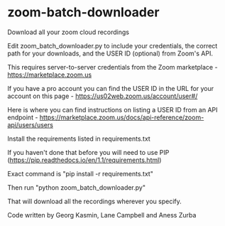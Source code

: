 # zoom-batch-downloader
Download all your zoom cloud recordings

Edit zoom_batch_downloader.py to include your credentials, the correct path for your downloads, and the USER ID (optional) from Zoom's API.

This requires server-to-server credentials from the Zoom marketplace - https://marketplace.zoom.us

If you have a pro account you can find the USER ID in the URL for your account on this page - https://us02web.zoom.us/account/user#/

Here is where you can find instructions on listing a USER ID from an API endpoint - https://marketplace.zoom.us/docs/api-reference/zoom-api/users/users

Install the requirements listed in requirements.txt 

If you haven't done that before you will need to use PIP (https://pip.readthedocs.io/en/1.1/requirements.html)

Exact command is "pip install -r requirements.txt"

Then run "python zoom_batch_downloader.py"

That will download all the recordings wherever you specify. 

Code written by Georg Kasmin, Lane Campbell and Aness Zurba
